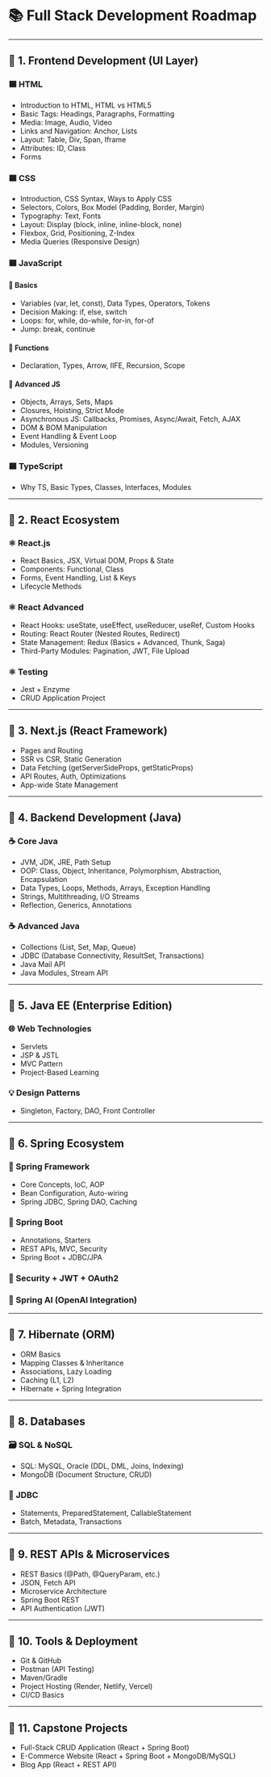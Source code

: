 # 📚 Full Stack Development Roadmap

---

## 📌 1. Frontend Development (UI Layer)

### 🟦 HTML
- Introduction to HTML, HTML vs HTML5
- Basic Tags: Headings, Paragraphs, Formatting
- Media: Image, Audio, Video
- Links and Navigation: Anchor, Lists
- Layout: Table, Div, Span, Iframe
- Attributes: ID, Class
- Forms

### 🟦 CSS
- Introduction, CSS Syntax, Ways to Apply CSS
- Selectors, Colors, Box Model (Padding, Border, Margin)
- Typography: Text, Fonts
- Layout: Display (block, inline, inline-block, none)
- Flexbox, Grid, Positioning, Z-Index
- Media Queries (Responsive Design)

### 🟦 JavaScript
#### 🔹 Basics
- Variables (var, let, const), Data Types, Operators, Tokens
- Decision Making: if, else, switch
- Loops: for, while, do-while, for-in, for-of
- Jump: break, continue

#### 🔹 Functions
- Declaration, Types, Arrow, IIFE, Recursion, Scope

#### 🔹 Advanced JS
- Objects, Arrays, Sets, Maps
- Closures, Hoisting, Strict Mode
- Asynchronous JS: Callbacks, Promises, Async/Await, Fetch, AJAX
- DOM & BOM Manipulation
- Event Handling & Event Loop
- Modules, Versioning

### 🟦 TypeScript
- Why TS, Basic Types, Classes, Interfaces, Modules

---

## 📌 2. React Ecosystem

### ⚛️ React.js
- React Basics, JSX, Virtual DOM, Props & State
- Components: Functional, Class
- Forms, Event Handling, List & Keys
- Lifecycle Methods

### ⚛️ React Advanced
- React Hooks: useState, useEffect, useReducer, useRef, Custom Hooks
- Routing: React Router (Nested Routes, Redirect)
- State Management: Redux (Basics + Advanced, Thunk, Saga)
- Third-Party Modules: Pagination, JWT, File Upload

### ⚛️ Testing
- Jest + Enzyme
- CRUD Application Project

---

## 📌 3. Next.js (React Framework)
- Pages and Routing
- SSR vs CSR, Static Generation
- Data Fetching (getServerSideProps, getStaticProps)
- API Routes, Auth, Optimizations
- App-wide State Management

---

## 📌 4. Backend Development (Java)

### ☕ Core Java
- JVM, JDK, JRE, Path Setup
- OOP: Class, Object, Inheritance, Polymorphism, Abstraction, Encapsulation
- Data Types, Loops, Methods, Arrays, Exception Handling
- Strings, Multithreading, I/O Streams
- Reflection, Generics, Annotations

### ☕ Advanced Java
- Collections (List, Set, Map, Queue)
- JDBC (Database Connectivity, ResultSet, Transactions)
- Java Mail API
- Java Modules, Stream API

---

## 📌 5. Java EE (Enterprise Edition)

### 🌐 Web Technologies
- Servlets
- JSP & JSTL
- MVC Pattern
- Project-Based Learning

### 💡 Design Patterns
- Singleton, Factory, DAO, Front Controller

---

## 📌 6. Spring Ecosystem

### 🌿 Spring Framework
- Core Concepts, IoC, AOP
- Bean Configuration, Auto-wiring
- Spring JDBC, Spring DAO, Caching

### 🌿 Spring Boot
- Annotations, Starters
- REST APIs, MVC, Security
- Spring Boot + JDBC/JPA

### 🔐 Security + JWT + OAuth2

### 🌱 Spring AI (OpenAI Integration)

---

## 📌 7. Hibernate (ORM)
- ORM Basics
- Mapping Classes & Inheritance
- Associations, Lazy Loading
- Caching (L1, L2)
- Hibernate + Spring Integration

---

## 📌 8. Databases

### 🗃️ SQL & NoSQL
- SQL: MySQL, Oracle (DDL, DML, Joins, Indexing)
- MongoDB (Document Structure, CRUD)

### 🔌 JDBC
- Statements, PreparedStatement, CallableStatement
- Batch, Metadata, Transactions

---

## 📌 9. REST APIs & Microservices
- REST Basics (@Path, @QueryParam, etc.)
- JSON, Fetch API
- Microservice Architecture
- Spring Boot REST
- API Authentication (JWT)

---

## 📌 10. Tools & Deployment
- Git & GitHub
- Postman (API Testing)
- Maven/Gradle
- Project Hosting (Render, Netlify, Vercel)
- CI/CD Basics

---

## 📌 11. Capstone Projects
- Full-Stack CRUD Application (React + Spring Boot)
- E-Commerce Website (React + Spring Boot + MongoDB/MySQL)
- Blog App (React + REST API)

